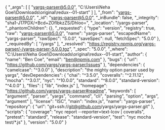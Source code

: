 {
  "_args": [
    [
      "yargs-parser@5.0.0",
      "C:\\Users\\Neha Goel\\Downloads\\original\\redux--01-start"
    ]
  ],
  "_from": "yargs-parser@5.0.0",
  "_id": "yargs-parser@5.0.0",
  "_inBundle": false,
  "_integrity": "sha1-J17PDX/+Bcd+ZOfIbkzZS/DhIoo=",
  "_location": "/yargs-parser",
  "_phantomChildren": {},
  "_requested": {
    "type": "version",
    "registry": true,
    "raw": "yargs-parser@5.0.0",
    "name": "yargs-parser",
    "escapedName": "yargs-parser",
    "rawSpec": "5.0.0",
    "saveSpec": null,
    "fetchSpec": "5.0.0"
  },
  "_requiredBy": [
    "/yargs"
  ],
  "_resolved": "https://registry.npmjs.org/yargs-parser/-/yargs-parser-5.0.0.tgz",
  "_spec": "5.0.0",
  "_where": "C:\\Users\\Neha Goel\\Downloads\\original\\redux--01-start",
  "author": {
    "name": "Ben Coe",
    "email": "ben@npmjs.com"
  },
  "bugs": {
    "url": "https://github.com/yargs/yargs-parser/issues"
  },
  "dependencies": {
    "camelcase": "^3.0.0"
  },
  "description": "the mighty option parser used by yargs",
  "devDependencies": {
    "chai": "^3.5.0",
    "coveralls": "^2.11.12",
    "mocha": "^3.0.1",
    "nyc": "^10.0.0",
    "standard": "^8.0.0",
    "standard-version": "^4.0.0"
  },
  "files": [
    "lib",
    "index.js"
  ],
  "homepage": "https://github.com/yargs/yargs-parser#readme",
  "keywords": [
    "argument",
    "parser",
    "yargs",
    "command",
    "cli",
    "parsing",
    "option",
    "args",
    "argument"
  ],
  "license": "ISC",
  "main": "index.js",
  "name": "yargs-parser",
  "repository": {
    "url": "git+ssh://git@github.com/yargs/yargs-parser.git"
  },
  "scripts": {
    "coverage": "nyc report --reporter=text-lcov | coveralls",
    "pretest": "standard",
    "release": "standard-version",
    "test": "nyc mocha test/*.js"
  },
  "version": "5.0.0"
}
